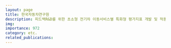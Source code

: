 ```yaml
---
layout: page
title: 한국자동차연구원
description: 피드백R&D를 위한 초소형 전기차 이동서비스별 특화형 평가지표 개발 및 적용  (2022.08 ~ 2022.11)
img: 
importance: 972
category: etc.
related_publications:
---
```


